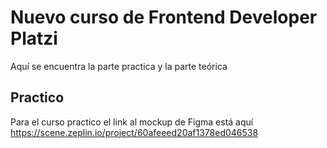 # Nuevo curso de Frontend Developer Platzi

Aquí se encuentra la parte practica y la parte teórica

## Practico

Para el curso practico el link al mockup de Figma está aquí
https://scene.zeplin.io/project/60afeeed20af1378ed046538